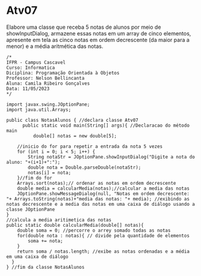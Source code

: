 # Atv07
Elabore uma classe que receba 5 notas de alunos por meio de showInputDialog, armazene essas notas em um array de cinco elementos, apresente em tela as cinco notas em ordem decrescente (da maior para a menor) e a média aritmética das notas.

    /*
    IFPR - Campus Cascavel
    Curso: Informatica
    Diciplina: Programação Orientada à Objetos
    Professor: Nelson Bellincanta
    Aluna: Camila Ribeiro Gonçalves
    Data: 11/05/2023
    */

    import javax.swing.JOptionPane;
    import java.util.Arrays;

    public class NotasAlunos { //declara classe Atv07
          public static void main(String[] args){ //Declaracao do método main
              double[] notas = new double[5];

        //inicio do for para repetir a entrada da nota 5 vezes 
        for (int i = 0; i < 5; i++) { 
            String notaStr = JOptionPane.showInputDialog("Digite a nota do aluno: "+(i+1)+":");
            double nota = Double.parseDouble(notaStr);
            notas[i] = nota;
        }//fim do for
        Arrays.sort(notas);// ordenar as notas em ordem decrescente
        double media = calcularMedia(notas);//calcular a media das notas 
        JOptionPane.showMessageDialog(null, "Notas em ordem decrescente: "+ Arrays.toString(notas)+"media das notas: "+ media); //exibindo as notas decrescente e a media das notas em uma caixa de diálogo usando a classe JOptionPane
    }
    //calcula a media aritimetica das notas
    public static double calcularMedia(double[] notas){
        double soma = 0; //percorre o arrey somado todas as notas 
        for(double nota : notas){ // divide pela quantidade de elementos
            soma += nota;
        }
        return soma / notas.length; //exibe as notas ordenadas e a média em uma caixa de diálogo
      }
    } //fim da classe NotasAlunos
